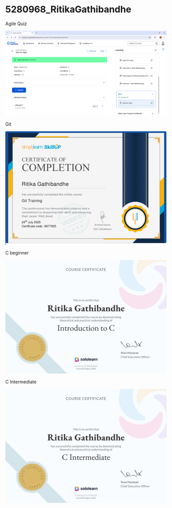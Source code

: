 # 5280968\_RitikaGathibandhe

Agile Quiz

![Great Learning Quiz Certificate](https://github.com/ritikagathibandhe/5280968_RitikaGathibandhe/raw/main/SDLC/certificate/GreatLearningQuiz.png)

Git

![SimpleLearn Certificate](https://github.com/ritikagathibandhe/5280968_RitikaGathibandhe/raw/main/Git/Certificate/SimpleLearn.jpg)

C beginner

![SoloLearn Certificate](https://github.com/ritikagathibandhe/5280968_RitikaGathibandhe/raw/main/C/certificate/Solo_Learn.jpg)

C Intermediate

![SoloLearn Certificate](https://github.com/ritikagathibandhe/5280968_RitikaGathibandhe/raw/main/C/certificate/sololearnIntermediate.jpg)
